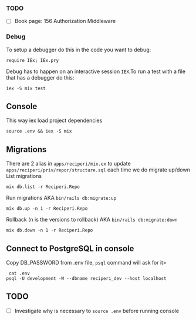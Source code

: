 ### TODO
- [ ] Book page: 156 Authorization Middleware

### Debug
To setup a debugger do this in the code you want to debug:
```
require IEx; IEx.pry
```

Debug has to happen on an interactive session `IEX`.To run
a test with a file that has a debugger do this:
```
iex -S mix test
```

## Console
This way iex load project dependencies
```
source .env && iex -S mix
```

## Migrations
There are 2 alias in `apps/reciperi/mix.ex` to update `apps/reciperi/priv/repor/structure.sql` each time we do migrate up/down
List migrations
```
mix db.list -r Reciperi.Repo
```

Run migrations AKA `bin/rails db:migrate:up`
```
mix db.up -n 1 -r Reciperi.Repo
```

Rollback (n is the versions to rollback) AKA `bin/rails db:migrate:down`
```
mix db.down -n 1 -r Reciperi.Repo
```

## Connect to PostgreSQL in console
Copy DB_PASSWORD from .env file, `psql` command will ask for it>
```
 cat .env
psql -U development -W --dbname reciperi_dev --host localhost
```

## TODO
- [ ] Investigate why is necessary to `source .env` before running console
